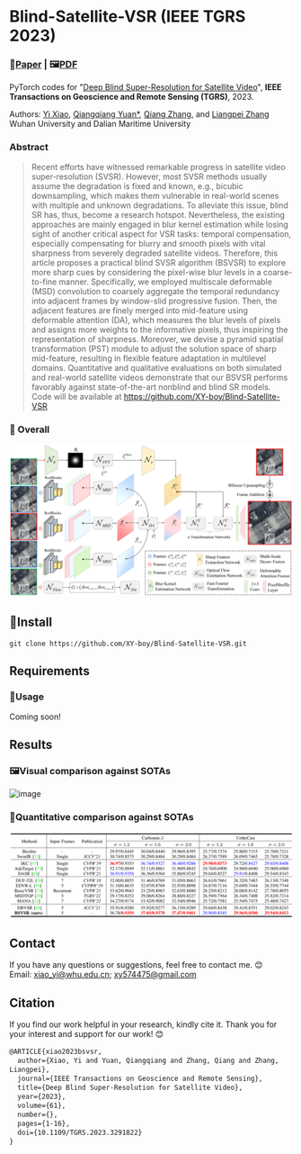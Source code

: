 # Blind-Satellite-VSR (IEEE TGRS 2023)
### 📖[**Paper**](https://ieeexplore.ieee.org/document/10172076) | 🖼️[**PDF**](/img/XY-BSVSR.pdf)
PyTorch codes for "[Deep Blind Super-Resolution for Satellite Video](https://ieeexplore.ieee.org/abstract/document/10172076)", **IEEE Transactions on Geoscience and Remote Sensing (TGRS)**, 2023.

Authors: [Yi Xiao](https://xy-boy.github.io/), [Qiangqiang Yuan*](http://qqyuan.users.sgg.whu.edu.cn/), [Qiang Zhang](https://qzhang95.github.io/), and [Liangpei Zhang](http://www.lmars.whu.edu.cn/prof_web/zhangliangpei/rs/index.html)<br>
Wuhan University and Dalian Maritime University 

### Abstract
>Recent efforts have witnessed remarkable progress in satellite video super-resolution (SVSR). However, most SVSR methods usually assume the degradation is fixed and known, e.g., bicubic downsampling, which makes them vulnerable in real-world scenes with multiple and unknown degradations. To alleviate this issue, blind SR has, thus, become a research hotspot. Nevertheless, the existing approaches are mainly engaged in blur kernel estimation while losing sight of another critical aspect for VSR tasks: temporal compensation, especially compensating for blurry and smooth pixels with vital sharpness from severely degraded satellite videos. Therefore, this article proposes a practical blind SVSR algorithm (BSVSR) to explore more sharp cues by considering the pixel-wise blur levels in a coarse-to-fine manner. Specifically, we employed multiscale deformable (MSD) convolution to coarsely aggregate the temporal redundancy into adjacent frames by window-slid progressive fusion. Then, the adjacent features are finely merged into mid-feature using deformable attention (DA), which measures the blur levels of pixels and assigns more weights to the informative pixels, thus inspiring the representation of sharpness. Moreover, we devise a pyramid spatial transformation (PST) module to adjust the solution space of sharp mid-feature, resulting in flexible feature adaptation in multilevel domains. Quantitative and qualitative evaluations on both simulated and real-world satellite videos demonstrate that our BSVSR performs favorably against state-of-the-art nonblind and blind SR models. Code will be available at https://github.com/XY-boy/Blind-Satellite-VSR
>
### 🌱 Overall
 ![image](/img/network.png)
## 🧩Install
```
git clone https://github.com/XY-boy/Blind-Satellite-VSR.git
```
## Requirements

### 🧩Usage
Coming soon!
## Results
### 🖼️Visual comparison against SOTAs
 ![image](uc.png)
### 🌱Quantitative comparison against SOTAs
 ![image](./img/res.png)

## Contact
If you have any questions or suggestions, feel free to contact me. 😊  
Email: xiao_yi@whu.edu.cn; xy574475@gmail.com

## Citation
If you find our work helpful in your research, kindly cite it. Thank you for your interest and support for our work! 😊
```
@ARTICLE{xiao2023bsvsr,
  author={Xiao, Yi and Yuan, Qiangqiang and Zhang, Qiang and Zhang, Liangpei},
  journal={IEEE Transactions on Geoscience and Remote Sensing}, 
  title={Deep Blind Super-Resolution for Satellite Video}, 
  year={2023},
  volume={61},
  number={},
  pages={1-16},
  doi={10.1109/TGRS.2023.3291822}
}
```

